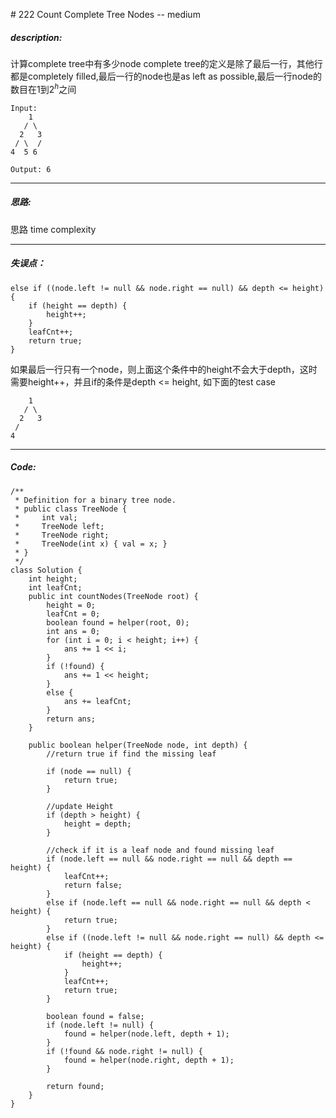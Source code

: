\# 222 Count Complete Tree Nodes -- medium
##### description:
计算complete tree中有多少node
complete tree的定义是除了最后一行，其他行都是completely filled,最后一行的node也是as left as possible,最后一行node的数目在1到$2^h$之间
```
Input:
    1
   / \
  2   3
 / \  /
4  5 6

Output: 6
```
****************
##### 思路:
思路
time complexity
**********
##### 失误点：
```
else if ((node.left != null && node.right == null) && depth <= height) {
    if (height == depth) {
        height++;
    }
    leafCnt++;
    return true;
}
```
如果最后一行只有一个node，则上面这个条件中的height不会大于depth，这时需要height++，并且if的条件是depth <= height, 如下面的test case
```
    1
   / \
  2   3
 /
4  
```
********
##### Code:
```
/**
 * Definition for a binary tree node.
 * public class TreeNode {
 *     int val;
 *     TreeNode left;
 *     TreeNode right;
 *     TreeNode(int x) { val = x; }
 * }
 */
class Solution {
    int height;
    int leafCnt;
    public int countNodes(TreeNode root) {
        height = 0;
        leafCnt = 0;
        boolean found = helper(root, 0);
        int ans = 0;
        for (int i = 0; i < height; i++) {
            ans += 1 << i;
        }
        if (!found) {
            ans += 1 << height;
        }
        else {
            ans += leafCnt;
        }
        return ans;
    }

    public boolean helper(TreeNode node, int depth) {
        //return true if find the missing leaf

        if (node == null) {
            return true;
        }

        //update Height
        if (depth > height) {
            height = depth;
        }

        //check if it is a leaf node and found missing leaf
        if (node.left == null && node.right == null && depth == height) {
            leafCnt++;
            return false;
        }
        else if (node.left == null && node.right == null && depth < height) {
            return true;
        }
        else if ((node.left != null && node.right == null) && depth <= height) {
            if (height == depth) {
                height++;
            }
            leafCnt++;
            return true;
        }

        boolean found = false;
        if (node.left != null) {
            found = helper(node.left, depth + 1);
        }
        if (!found && node.right != null) {
            found = helper(node.right, depth + 1);
        }

        return found;
    }
}
```
